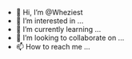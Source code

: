 - 👋 Hi, I’m @Wheziest
- 👀 I’m interested in ...
- 🌱 I’m currently learning ...
- 💞️ I’m looking to collaborate on ...
- 📫 How to reach me ...

<!---
Wheziest/Wheziest is a ✨ special ✨ repository because its `README.md` (this file) appears on your GitHub profile.
You can click the Preview link to take a look at your changes.
--->
